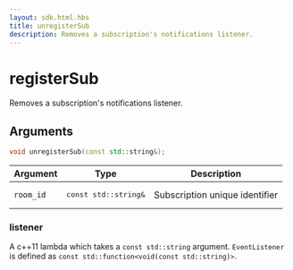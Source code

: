 ```yaml
---
layout: sdk.html.hbs
title: unregisterSub
description: Removes a subscription's notifications listener.
---
```


# registerSub

Removes a subscription's notifications listener.

## Arguments

```cpp
void unregisterSub(const std::string&);
```

| Argument   | Type                      | Description
| ---------- |---------------------------|-------------------------------------------------- |
| `room_id` | <pre>const std::string&</pre>  | Subscription unique identifier

### listener

A c++11 lambda which takes a `const std::string` argument.
`EventListener` is defined as `const std::function<void(const std::string)>`.
